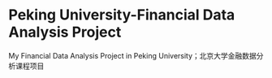 # Peking University-Financial Data Analysis Project
My Financial Data Analysis Project in Peking University；北京大学金融数据分析课程项目
